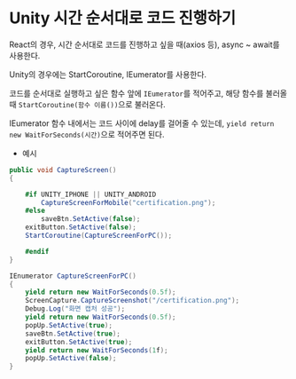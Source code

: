 # Unity 시간 순서대로 코드 진행하기



React의 경우, 시간 순서대로 코드를 진행하고 싶을 때(axios 등), async ~ await를 사용한다.

Unity의 경우에는 StartCoroutine, IEumerator를 사용한다.



코드를 순서대로 실행하고 싶은 함수 앞에 `IEumerator`를 적어주고, 해당 함수를 불러올 때 `StartCoroutine(함수 이름())`으로 불러온다.



IEumerator 함수 내에서는 코드 사이에 delay를 걸어줄 수 있는데, `yield return new WaitForSeconds(시간)`으로 적어주면 된다.



* 예시

```c#
public void CaptureScreen()
{

    #if UNITY_IPHONE || UNITY_ANDROID
        CaptureScreenForMobile("certification.png");
    #else
        saveBtn.SetActive(false);
    exitButton.SetActive(false);
    StartCoroutine(CaptureScreenForPC());

    #endif
}

IEnumerator CaptureScreenForPC()
{
    yield return new WaitForSeconds(0.5f);
    ScreenCapture.CaptureScreenshot("/certification.png");
    Debug.Log("화면 캡처 성공");
    yield return new WaitForSeconds(0.5f);
    popUp.SetActive(true);
    saveBtn.SetActive(true);
    exitButton.SetActive(true);
    yield return new WaitForSeconds(1f);
    popUp.SetActive(false);
}
```

